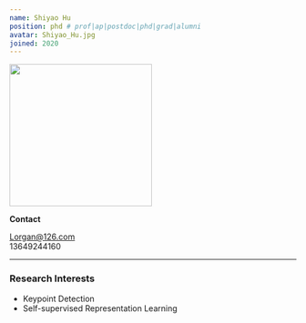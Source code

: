 ```yaml
---
name: Shiyao Hu
position: phd # prof|ap|postdoc|phd|grad|alumni
avatar: Shiyao_Hu.jpg
joined: 2020
---
```


<img width="250" src="{{site.baseurl}}/images/people/{{page.avatar}}" data-action="zoom">

**Contact**

<i class="fa fa-envelope-o"></i> Lorgan@126.com<br>
<i class="fa fa-mobile"></i> 13649244160

<hr>

### Research Interests
- Keypoint Detection 
- Self-supervised Representation Learning